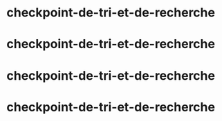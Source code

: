 # checkpoint-de-tri-et-de-recherche
# checkpoint-de-tri-et-de-recherche
# checkpoint-de-tri-et-de-recherche
# checkpoint-de-tri-et-de-recherche
